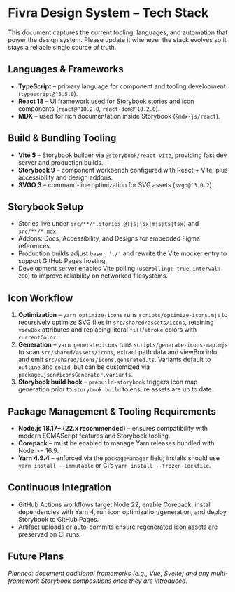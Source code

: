 # Fivra Design System – Tech Stack

This document captures the current tooling, languages, and automation that power the design system. Please update it whenever the stack evolves so it stays a reliable single source of truth.

## Languages & Frameworks
- **TypeScript** – primary language for component and tooling development (`typescript@^5.5.0`).
- **React 18** – UI framework used for Storybook stories and icon components (`react@^18.2.0`, `react-dom@^18.2.0`).
- **MDX** – used for rich documentation inside Storybook (`@mdx-js/react`).

## Build & Bundling Tooling
- **Vite 5** – Storybook builder via `@storybook/react-vite`, providing fast dev server and production builds.
- **Storybook 9** – component workbench configured with React + Vite, plus accessibility and design addons.
- **SVGO 3** – command-line optimization for SVG assets (`svgo@^3.0.2`).

## Storybook Setup
- Stories live under `src/**/*.stories.@(js|jsx|mjs|ts|tsx)` and `src/**/*.mdx`.
- Addons: Docs, Accessibility, and Designs for embedded Figma references.
- Production builds adjust `base: './'` and rewrite the Vite mocker entry to support GitHub Pages hosting.
- Development server enables Vite polling (`usePolling: true`, `interval: 200`) to improve reliability on networked filesystems.

## Icon Workflow
1. **Optimization** – `yarn optimize-icons` runs `scripts/optimize-icons.mjs` to recursively optimize SVG files in `src/shared/assets/icons`, retaining `viewBox` attributes and replacing literal `fill`/`stroke` colors with `currentColor`.
2. **Generation** – `yarn generate:icons` runs `scripts/generate-icons-map.mjs` to scan `src/shared/assets/icons`, extract path data and viewBox info, and emit `src/shared/icons/icons.generated.ts`. Variants default to `outline` and `solid`, but can be customized via `package.json#iconsGenerator.variants`.
3. **Storybook build hook** – `prebuild-storybook` triggers icon map generation prior to `storybook build` to ensure assets are up to date.

## Package Management & Tooling Requirements
- **Node.js 18.17+ (22.x recommended)** – ensures compatibility with modern ECMAScript features and Storybook tooling.
- **Corepack** – must be enabled to manage Yarn releases bundled with Node >= 16.9.
- **Yarn 4.9.4** – enforced via the `packageManager` field; installs should use `yarn install --immutable` or CI’s `yarn install --frozen-lockfile`.

## Continuous Integration
- GitHub Actions workflows target Node 22, enable Corepack, install dependencies with Yarn 4, run icon optimization/generation, and deploy Storybook to GitHub Pages.
- Artifact uploads or auto-commits ensure regenerated icon assets are preserved on CI runs.

## Future Plans
_Planned: document additional frameworks (e.g., Vue, Svelte) and any multi-framework Storybook compositions once they are introduced._
